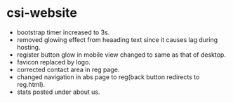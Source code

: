 # csi-website
* bootstrap timer increased to 3s.
* removed glowing effect from heaading text since it causes lag during hosting.
* register button glow in mobile view changed to same as that of desktop.
* favicon replaced by logo.
* corrected contact area in reg page.
* changed navigation in abs page to reg(back button redirects to reg.html).
* stats posted under about us.
